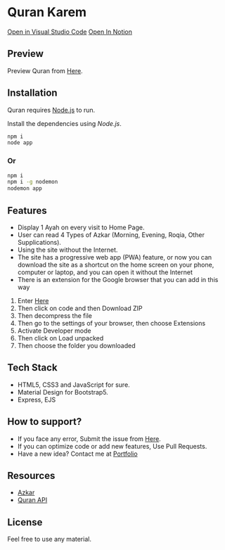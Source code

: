 # Quran Karem

[Open in Visual Studio Code](https://vscode.dev/github/marwanzayed-coder/quran)
[Open In Notion](https://marwanzayed.notion.site/Quran-c2806de5c4a54004a956328d29f3a68f)

## Preview

Preview Quran from [Here](https://quranweb.herokuapp.com/).

## Installation

Quran requires [Node.js](https://nodejs.org/en/) to run.

Install the dependencies using *Node.js*.

```sh
npm i
node app
```

### Or

```sh
npm i
npm i -g nodemon
nodemon app
```


## Features

- Display 1 Ayah on every visit to Home Page.
- User can read 4 Types of Azkar (Morning, Evening, Roqia, Other Supplications).
- Using the site without the Internet.
- The site has a progressive web app (PWA) feature, or now you can download the site as a shortcut on the home screen on your phone, computer or laptop, and you can open it without the Internet
- There is an extension for the Google browser that you can add in this way
1. Enter [Here](https://github.com/marwanzayed-coder/quran-extension)
2. Then click on code and then Download ZIP
3. Then decompress the file
4. Then go to the settings of your browser, then choose Extensions
5. Activate Developer mode
6. Then click on Load unpacked
7. Then choose the folder you downloaded

## Tech Stack

- HTML5, CSS3 and JavaScript for sure.
- Material Design for Bootstrap5.
- Express, EJS

## How to support?

- If you face any error, Submit the issue from [Here](https://github.com/marwanzayed-coder/quran/issues).
- If you can optimize code or add new features, Use Pull Requests.
- Have a new idea? Contact me at [Portfolio](https://marwanzayed-coder.github.io/portfolio/)

## Resources

- [Azkar](https://github.com/osamayy/azkar-db)
- [Quran API](https://quranweb.herokuapp.com/quran.json)

## License
Feel free to use any material.
